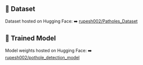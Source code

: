 ## 📂 Dataset
Dataset hosted on Hugging Face:
➡️ [rupesh002/Patholes_Dataset](https://huggingface.co/datasets/rupesh002/Patholes_Dataset)

## 🧠 Trained Model
Model weights hosted on Hugging Face:
➡️ [rupesh002/pothole_detection_model](https://huggingface.co/rupesh002/pothole_detection_model)
